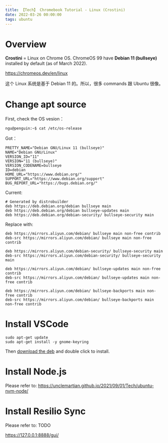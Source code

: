 ```yaml
---
title: 【Tech】 Chromebook Tutorial - Linux (Crostini)
date: 2022-03-26 00:00:00
tags: ubuntu
---
```


# Overview 

__Crostini__ = Linux on Chrome OS. ChromeOS 99 have __Debian 11 (bullseye)__ installed by default (as of March 2022).

https://chromeos.dev/en/linux

这个 Linux 系统是基于 Debian 11 的。所以，很多 commands 跟 Ubuntu 很像。

# Change apt source 

First, check the OS vesion：

    ngu@penguin:~$ cat /etc/os-release 

Got：

    PRETTY_NAME="Debian GNU/Linux 11 (bullseye)"
    NAME="Debian GNU/Linux"
    VERSION_ID="11"
    VERSION="11 (bullseye)"
    VERSION_CODENAME=bullseye
    ID=debian
    HOME_URL="https://www.debian.org/"
    SUPPORT_URL="https://www.debian.org/support"
    BUG_REPORT_URL="https://bugs.debian.org/"

Current: 

    # Generated by distrobuilder
    deb https://deb.debian.org/debian bullseye main
    deb https://deb.debian.org/debian bullseye-updates main
    deb https://deb.debian.org/debian-security/ bullseye-security main

Replace with: 

    deb https://mirrors.aliyun.com/debian/ bullseye main non-free contrib
    deb-src https://mirrors.aliyun.com/debian/ bullseye main non-free contrib

    deb https://mirrors.aliyun.com/debian-security/ bullseye-security main
    deb-src https://mirrors.aliyun.com/debian-security/ bullseye-security main

    deb https://mirrors.aliyun.com/debian/ bullseye-updates main non-free contrib
    deb-src https://mirrors.aliyun.com/debian/ bullseye-updates main non-free contrib

    deb https://mirrors.aliyun.com/debian/ bullseye-backports main non-free contrib
    deb-src https://mirrors.aliyun.com/debian/ bullseye-backports main non-free contrib

# Install VSCode

    sudo apt-get update
    sudo apt-get install -y gnome-keyring

Then [download the deb](https://code.visualstudio.com/download) and double click to install.

# Install Node.js

Please refer to: https://unclemartian.github.io/2021/09/01/Tech/ubuntu-nvm-node/

# Install Resilio Sync

Please refer to: TODO

https://127.0.0.1:8888/gui/

